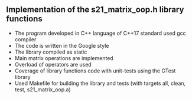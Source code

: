 ## Implementation of the s21_matrix_oop.h library functions

- The program developed in C++ language of C++17 standard used gcc compiler
- The code is written in the Google style
- The library compiled as static
- Main matrix operations are implemented
- Overload of operators are used
- Coverage of library functions code with unit-tests using the GTest library
- Used Makefile for building the library and tests (with targets all, clean, test, s21_matrix_oop.a)
